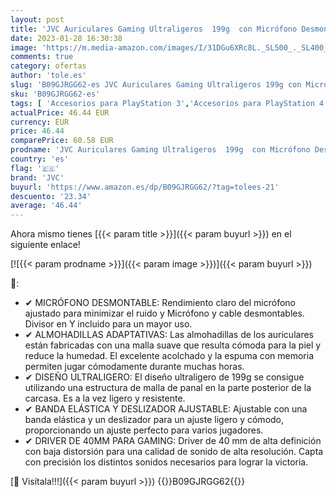 ```yaml
---
layout: post
title: 'JVC Auriculares Gaming Ultraligeros  199g  con Micrófono Desmontable  Cable de 40mm y Almohadillas adaptativas. Cascos para PC  PS4  PS5  Switch  Xbox GG-01-B  Negro '
date: 2023-01-28 16:30:38
image: 'https://m.media-amazon.com/images/I/31DGu6XRc8L._SL500_._SL400_.jpg'
comments: true
category: ofertas
author: 'tole.es'
slug: 'B09GJRGG62-es JVC Auriculares Gaming Ultraligeros 199g con Micrófono...'
sku: 'B09GJRGG62-es'
tags: [ 'Accesorios para PlayStation 3','Accesorios para PlayStation 4','Auriculares gaming con micrófono para PlayStation 4','Auriculares gaming para PlayStation 3','Electrónica','Hardware y juegos para PlayStation 3','Hardware y juegos para PlayStation 4','Sistemas heredados','Sistemas heredados de PlayStation','Videojuegos','jvc','ps4','ps5','xbox','🇪🇸', ]
actualPrice: 46.44 EUR
currency: EUR
price: 46.44
comparePrice: 60.58 EUR
prodname: 'JVC Auriculares Gaming Ultraligeros  199g  con Micrófono Desmontable  Cable de 40mm y Almohadillas adaptativas. Cascos para PC  PS4  PS5  Switch  Xbox GG-01-B  Negro '
country: 'es'
flag: '🇪🇸'
brand: 'JVC'
buyurl: 'https://www.amazon.es/dp/B09GJRGG62/?tag=tolees-21'
descuento: '23.34'
average: '46.44'
---
```


Ahora mismo tienes [{{< param title >}}]({{< param buyurl >}}) en el siguiente enlace!

[![{{< param prodname >}}]({{< param image >}})]({{< param buyurl >}})

🔎:

- ✔ MICRÓFONO DESMONTABLE: Rendimiento claro del micrófono ajustado para minimizar el ruido y Micrófono y cable desmontables. Divisor en Y incluido para un mayor uso.
- ✔ ALMOHADILLAS ADAPTATIVAS: Las almohadillas de los auriculares están fabricadas con una malla suave que resulta cómoda para la piel y reduce la humedad. El excelente acolchado y la espuma con memoria permiten jugar cómodamente durante muchas horas.
- ✔ DISEÑO ULTRALIGERO: El diseño ultraligero de 199g se consigue utilizando una estructura de malla de panal en la parte posterior de la carcasa. Es a la vez ligero y resistente.
- ✔ BANDA ELÁSTICA Y DESLIZADOR AJUSTABLE: Ajustable con una banda elástica y un deslizador para un ajuste ligero y cómodo, proporcionando un ajuste perfecto para varios jugadores.
- ✔ DRIVER DE 40MM PARA GAMING: Driver de 40 mm de alta definición con baja distorsión para una calidad de sonido de alta resolución. Capta con precisión los distintos sonidos necesarios para lograr la victoria.

[🛒 Visítala!!!]({{< param buyurl >}})
{{<world>}}B09GJRGG62{{</world>}}
